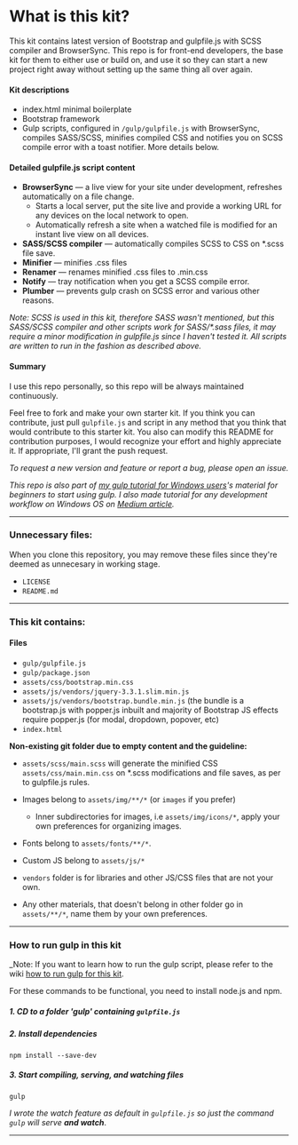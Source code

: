 # What is this kit?

This kit contains latest version of Bootstrap and gulpfile.js with SCSS compiler and BrowserSync. This repo is for front-end developers, the base kit for them to either use or build on, and use it so they can start a new project right away without setting up the same thing all over again.

#### Kit descriptions
* index.html minimal boilerplate
* Bootstrap framework
* Gulp scripts, configured in `/gulp/gulpfile.js` with BrowserSync, compiles SASS/SCSS, minifies compiled CSS and notifies you on SCSS compile error with a toast notifier. More details below.

#### Detailed gulpfile.js script content
* **BrowserSync** — a live view for your site under development, refreshes automatically on a file change.
  * Starts a local server, put the site live and provide a working URL for any devices on the local network to open.
  * Automatically refresh a site when a watched file is modified for an instant live view on all devices.
* **SASS/SCSS compiler** — automatically compiles SCSS to CSS on \*.scss file save.
* **Minifier** — minifies .css files
* **Renamer** — renames minified .css files to .min.css
* **Notify** — tray notification when you get a SCSS compile error.
* **Plumber** — prevents gulp crash on SCSS error and various other reasons.

_Note: SCSS is used in this kit, therefore SASS wasn't mentioned, but this SASS/SCSS compiler and other scripts work for SASS/*.sass files, it may require a minor modification in gulpfile.js since I haven't tested it. All scripts are written to run in the fashion as described above._

#### Summary
I use this repo personally, so this repo will be always maintained continuously.

Feel free to fork and make your own starter kit. If you think you can contribute, just pull `gulpfile.js` and script in any method that you think that would contribute to this starter kit. You also can modify this README for contribution purposes, I would recognize your effort and highly appreciate it. If appropriate, I'll grant the push request.

_To request a new version and feature or report a bug, please open an issue._

_This repo is also part of [my gulp tutorial for Windows users](https://github.com/dmxt/beginner-gulp-tutorial-on-windows)'s material for beginners to start using gulp. I also made tutorial for any development workflow on Windows OS on [Medium article](https://uxdesign.cc/designers-workflow-on-windows-57393856ae59)._

---

### Unnecessary files:
When you clone this repository, you may remove these files since they're deemed as unnecesary in working stage.
* `LICENSE`
* `README.md`

---

### This kit contains:

#### Files
* `gulp/gulpfile.js`
* `gulp/package.json`
* `assets/css/bootstrap.min.css`
* `assets/js/vendors/jquery-3.3.1.slim.min.js`
* `assets/js/vendors/bootstrap.bundle.min.js` (the bundle is a bootstrap.js with popper.js inbuilt and majority of Bootstrap JS effects require popper.js (for modal, dropdown, popover, etc)
* `index.html`

**Non-existing git folder due to empty content and the guideline:**
* `assets/scss/main.scss` will generate the minified CSS `assets/css/main.min.css` on \*.scss modifications and file saves, as per to gulpfile.js rules.

* Images belong to `assets/img/**/*` (or `images` if you prefer)
   * Inner subdirectories for images, i.e `assets/img/icons/*`, apply your own preferences for organizing images.
* Fonts belong to `assets/fonts/**/*`.
* Custom JS belong to `assets/js/*`
* `vendors` folder is for libraries and other JS/CSS files that are not your own.
* Any other materials, that doesn't belong in other folder go in `assets/**/*`, name them by your own preferences.

---

### How to run gulp in this kit
_Note: If you want to learn how to run the gulp script, please refer to the wiki [how to run gulp for this kit](https://github.com/dmxt/bootstrap-gulp-scss-kit/wiki/How-to-run-gulp-for-this-kit).

For these commands to be functional, you need to install node.js and npm.

##### 1. CD to a folder 'gulp' containing `gulpfile.js`
##### 2. Install dependencies
```
npm install --save-dev
```

##### 3. Start compiling, serving, and watching files
```
gulp
```
*I wrote the watch feature as default in `gulpfile.js` so just the command `gulp` will serve **and watch***.

---

